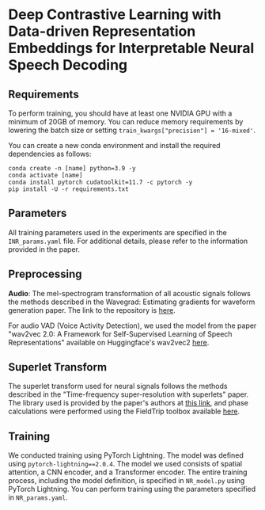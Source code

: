 # Deep Contrastive Learning with Data-driven Representation Embeddings for Interpretable Neural Speech Decoding


## Requirements

To perform training, you should have at least one NVIDIA GPU with a minimum of 20GB of memory. You can reduce memory requirements by lowering the batch size or setting `train_kwargs["precision"] = '16-mixed'`.

You can create a new conda environment and install the required dependencies as follows:

```shell
conda create -n [name] python=3.9 -y
conda activate [name]
conda install pytorch cudatoolkit=11.7 -c pytorch -y
pip install -U -r requirements.txt
```

## Parameters

All training parameters used in the experiments are specified in the `INR_params.yaml` file. For additional details, please refer to the information provided in the paper.

## Preprocessing

**Audio**: The mel-spectrogram transformation of all acoustic signals follows the methods described in the Wavegrad: Estimating gradients for waveform generation paper. The link to the repository is [here](https://github.com/lmnt-com/wavegrad).

For audio VAD (Voice Activity Detection), we used the model from the paper "wav2vec 2.0: A Framework for Self-Supervised Learning of Speech Representations" available on Huggingface's wav2vec2 [here](https://huggingface.co/models).

## Superlet Transform

The superlet transform used for neural signals follows the methods described in the "Time-frequency super-resolution with superlets" paper. The library used is provided by the paper's authors at [this link](https://github.com/TransylvanianInstituteOfNeuroscience/Superlets), and phase calculations were performed using the FieldTrip toolbox available [here](https://www.fieldtriptoolbox.org/).

## Training

We conducted training using PyTorch Lightning. The model was defined using `pytorch-lightning==2.0.4`. The model we used consists of spatial attention, a CNN encoder, and a Transformer encoder. The entire training process, including the model definition, is specified in `NR_model.py` using PyTorch Lightning. You can perform training using the parameters specified in `NR_params.yaml`.
